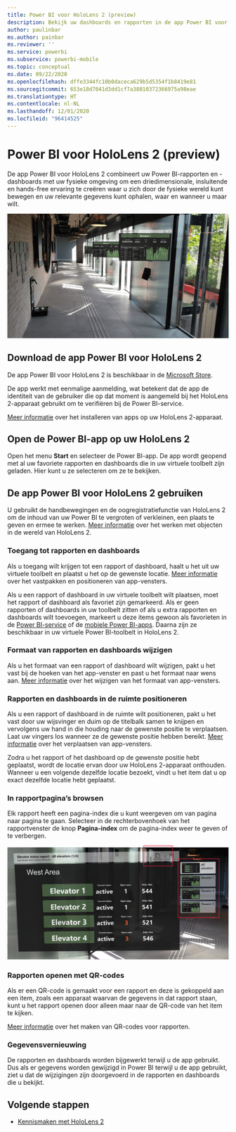 ```yaml
---
title: Power BI voor HoloLens 2 (preview)
description: Bekijk uw dashboards en rapporten in de app Power BI voor HoloLens 2.
author: paulinbar
ms.author: painbar
ms.reviewer: ''
ms.service: powerbi
ms.subservice: powerbi-mobile
ms.topic: conceptual
ms.date: 09/22/2020
ms.openlocfilehash: dffe3344fc10b0daceca629b5d5354f1b8419e81
ms.sourcegitcommit: 653e18d7041d3dd1cf7a38010372366975a98eae
ms.translationtype: HT
ms.contentlocale: nl-NL
ms.lasthandoff: 12/01/2020
ms.locfileid: "96414525"
---
```

# <a name="power-bi-for-hololens-2-preview"></a>Power BI voor HoloLens 2 (preview)
De app Power BI voor HoloLens 2 combineert uw Power BI-rapporten en -dashboards met uw fysieke omgeving om een driedimensionale, insluitende en hands-free ervaring te creëren waar u zich door de fysieke wereld kunt bewegen en uw relevante gegevens kunt ophalen, waar en wanneer u maar wilt.

![Afbeelding van HoloLens 2 met zwevende Power BI-rapporten.](media/mobile-hololens2-app/power-bi-hololens2-floating-reports.png)

## <a name="get-the-power-bi-app-for-hololens-2"></a>Download de app Power BI voor HoloLens 2 

De app Power BI voor HoloLens 2 is beschikbaar in de [Microsoft Store](https://go.microsoft.com/fwlink/?linkid=526478).

De app werkt met eenmalige aanmelding, wat betekent dat de app de identiteit van de gebruiker die op dat moment is aangemeld bij het HoloLens 2-apparaat gebruikt om te verifiëren bij de Power BI-service.

[Meer informatie](/hololens/holographic-store-apps) over het installeren van apps op uw HoloLens 2-apparaat.

## <a name="open-the-power-bi-app-on-your-hololens-2"></a>Open de Power BI-app op uw HoloLens 2

Open het menu **Start** en selecteer de Power BI-app. De app wordt geopend met al uw favoriete rapporten en dashboards die in uw virtuele toolbelt zijn geladen. Hier kunt u ze selecteren om ze te bekijken.

## <a name="using-the-power-bi-app-for-hololens-2"></a>De app Power BI voor HoloLens 2 gebruiken

U gebruikt de handbewegingen en de oogregistratiefunctie van HoloLens 2 om de inhoud van uw Power BI te vergroten of verkleinen, een plaats te geven en ermee te werken. [Meer informatie](/hololens/hololens2-basic-usage) over het werken met objecten in de wereld van HoloLens 2.

### <a name="access-reports-and-dashboards"></a>Toegang tot rapporten en dashboards

Als u toegang wilt krijgen tot een rapport of dashboard, haalt u het uit uw virtuele toolbelt en plaatst u het op de gewenste locatie. [Meer informatie](/hololens/hololens2-basic-usage#moving-holograms) over het vastpakken en positioneren van app-vensters.

Als u een rapport of dashboard in uw virtuele toolbelt wilt plaatsen, moet het rapport of dashboard als favoriet zijn gemarkeerd. Als er geen rapporten of dashboards in uw toolbelt zitten of als u extra rapporten en dashboards wilt toevoegen, markeert u deze items gewoon als favorieten in de [Power BI-service](../end-user-favorite.md) of de [mobiele Power BI-apps](mobile-apps-favorites.md). Daarna zijn ze beschikbaar in uw virtuele Power BI-toolbelt in HoloLens 2.

### <a name="resize-reports-and-dashboards"></a>Formaat van rapporten en dashboards wijzigen

Als u het formaat van een rapport of dashboard wilt wijzigen, pakt u het vast bij de hoeken van het app-venster en past u het formaat naar wens aan. [Meer informatie](/hololens/hololens2-basic-usage#resizing-holograms) over het wijzigen van het formaat van app-vensters.

### <a name="position-reports-and-dashboards-in-space"></a>Rapporten en dashboards in de ruimte positioneren

Als u een rapport of dashboard in de ruimte wilt positioneren, pakt u het vast door uw wijsvinger en duim op de titelbalk samen te knijpen en vervolgens uw hand in die houding naar de gewenste positie te verplaatsen. Laat uw vingers los wanneer ze de gewenste positie hebben bereikt. [Meer informatie](/hololens/hololens2-basic-usage#moving-holograms) over het verplaatsen van app-vensters.

Zodra u het rapport of het dashboard op de gewenste positie hebt geplaatst, wordt de locatie ervan door uw HoloLens 2-apparaat onthouden. Wanneer u een volgende dezelfde locatie bezoekt, vindt u het item dat u op exact dezelfde locatie hebt geplaatst.

### <a name="browse-report-pages"></a>In rapportpagina’s browsen

Elk rapport heeft een pagina-index die u kunt weergeven om van pagina naar pagina te gaan. Selecteer in de rechterbovenhoek van het rapportvenster de knop **Pagina-index** om de pagina-index weer te geven of te verbergen.

![Afbeelding van de pagina-index van een rapport in Power BI voor HoloLens 2](media/mobile-hololens2-app/power-bi-hololens2-browse-report-pages.png)

### <a name="open-reports-with-qr-codes"></a>Rapporten openen met QR-codes

Als er een QR-code is gemaakt voor een rapport en deze is gekoppeld aan een item, zoals een apparaat waarvan de gegevens in dat rapport staan, kunt u het rapport openen door alleen maar naar de QR-code van het item te kijken.

[Meer informatie](../../create-reports/service-create-qr-code-for-report.md) over het maken van QR-codes voor rapporten.

### <a name="data-refresh"></a>Gegevensvernieuwing

De rapporten en dashboards worden bijgewerkt terwijl u de app gebruikt. Dus als er gegevens worden gewijzigd in Power BI terwijl u de app gebruikt, ziet u dat de wijzigingen zijn doorgevoerd in de rapporten en dashboards die u bekijkt.

## <a name="next-steps"></a>Volgende stappen

* [Kennismaken met HoloLens 2](/hololens/hololens2-basic-usage)